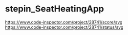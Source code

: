 # stepin_SeatHeatingApp
https://www.code-inspector.com/project/28741/score/svg
https://www.code-inspector.com/project/28741/status/svg
